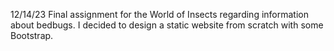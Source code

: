 12/14/23
Final assignment for the World of Insects regarding information about bedbugs. I decided to design a static website from scratch with some Bootstrap.
